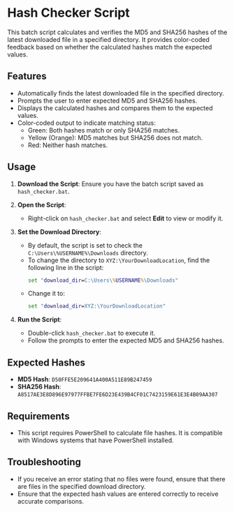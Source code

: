 # Hash Checker Script

This batch script calculates and verifies the MD5 and SHA256 hashes of the latest downloaded file in a specified directory. It provides color-coded feedback based on whether the calculated hashes match the expected values.

## Features

- Automatically finds the latest downloaded file in the specified directory.
- Prompts the user to enter expected MD5 and SHA256 hashes.
- Displays the calculated hashes and compares them to the expected values.
- Color-coded output to indicate matching status:
  - Green: Both hashes match or only SHA256 matches.
  - Yellow (Orange): MD5 matches but SHA256 does not match.
  - Red: Neither hash matches.

## Usage

1. **Download the Script**: Ensure you have the batch script saved as `hash_checker.bat`.

2. **Open the Script**:
   - Right-click on `hash_checker.bat` and select **Edit** to view or modify it.

3. **Set the Download Directory**:
   - By default, the script is set to check the `C:\Users\%USERNAME%\Downloads` directory. 
   - To change the directory to `XYZ:\YourDownloadLocation`, find the following line in the script:
     ```bat
     set "download_dir=C:\Users\%USERNAME%\Downloads"
     ```
   - Change it to:
     ```bat
     set "download_dir=XYZ:\YourDownloadLocation"
     ```

4. **Run the Script**:
   - Double-click `hash_checker.bat` to execute it.
   - Follow the prompts to enter the expected MD5 and SHA256 hashes.
  
## Expected Hashes

- **MD5 Hash**: `D50FFE5E209641A400A511E89B247459`
- **SHA256 Hash**: `A8517AE3E8D896E97977FFBE7FE6D23E439B4CF01C7423159E61E3E4B09AA307`

## Requirements

- This script requires PowerShell to calculate file hashes. It is compatible with Windows systems that have PowerShell installed.

## Troubleshooting

- If you receive an error stating that no files were found, ensure that there are files in the specified download directory.
- Ensure that the expected hash values are entered correctly to receive accurate comparisons.


